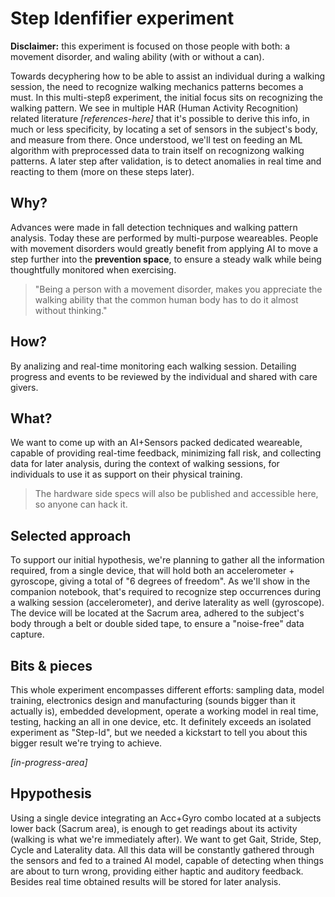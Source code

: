 # Step Idenfifier experiment

**Disclaimer:** this experiment is focused on those people with both: a movement disorder, and waling ability (with or without a can).

Towards decyphering how to be able to assist an individual during a walking session, the need to recognize walking mechanics patterns becomes a must. In this multi-stepß experiment, the initial focus sits on recognizing the walking pattern. We see in multiple HAR (Human Activity Recognition) related literature *[references-here]* that it's possible to derive this info, in much or less specificity, by locating a set of sensors in the subject's body, and measure from there. Once understood, we'll test on feeding an ML algorithm with preprocessed data to train itself on recognizong walking patterns. A later step after validation, is to detect anomalies in real time and reacting to them (more on these steps later).

## Why?
Advances were made in fall detection techniques and walking pattern analysis. Today these are performed by multi-purpose weareables. People with movement disorders would greatly benefit from applying AI to move a step further into the **prevention space**, to ensure a steady walk while being thoughtfully monitored when exercising.

> "Being a person with a movement disorder, makes you appreciate the walking ability that the common human body has to do it almost without thinking."

## How?
By analizing and real-time monitoring each walking session. Detailing progress and events to be reviewed by the individual and shared with care givers.

## What?
We want to come up with an AI+Sensors packed dedicated weareable, capable of providing real-time feedback, minimizing fall risk, and collecting data for later analysis, during the context of walking sessions, for individuals to use it as support on their physical training.

> The hardware side specs will also be published and accessible here, so anyone can hack it.

## Selected approach
To support our initial hypothesis, we're planning to gather all the information required, from a single device, that will hold both an accelerometer + gyroscope, giving a total of "6 degrees of freedom". As we'll show in the companion notebook, that's required to recognize step occurrences during a walking session (accelerometer), and derive laterality as well (gyroscope). The device will be located at the Sacrum area, adhered to the subject's body through a belt or double sided tape, to ensure a "noise-free" data capture.

## Bits & pieces
This whole experiment encompasses different efforts: sampling data, model training, electronics design and manufacturing (sounds bigger than it actually is), embedded development, operate a working model in real time, testing, hacking an all in one device, etc. It definitely exceeds an isolated experiment as "Step-Id", but we needed a kickstart to tell you about this bigger result we're trying to achieve.

*[in-progress-area]*
## Hpypothesis
Using a single device integrating an Acc+Gyro combo located at a subjects lower back (Sacrum area), is enough to get readings about its activity (walking is what we're immediately after). We want to get Gait, Stride, Step, Cycle and Laterality data. All this data will be constantly gathered through the sensors and fed to a trained AI model, capable of detecting when things are about to turn wrong, providing either haptic and auditory feedback. Besides real time obtained results will be stored for later analysis.


